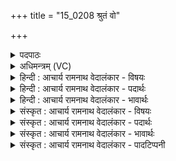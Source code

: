 +++
title = "15_0208 श्रुतं वो"

+++
<details><summary>पदपाठः</summary>

श्रु꣣त꣢म्। वः꣣। वृत्रह꣡न्त꣢मम्। वृ꣣त्र। ह꣡न्त꣢꣯मम्। प्र। श꣡र्ध꣢꣯म्। च꣣र्षणीना꣢म्। आ꣣शि꣡षे꣣। आ꣣। शि꣡षे꣢꣯। रा꣡ध꣢꣯से। म꣣हे꣢। २०८।
</details>

<details><summary>अधिमन्त्रम् (VC)</summary>

- इन्द्रः
- सुकक्ष आङ्गिरसः
- गायत्री
- षड्जः
- ऐन्द्रं काण्डम्
</details>

<details><summary>हिन्दी : आचार्य रामनाथ वेदालंकार - विषयः</summary>

अगले मन्त्र में यह वर्णन है कि हम कैसे इन्द्र की किस प्रयोजन के लिए स्तुति करें।
</details>

<details><summary>हिन्दी : आचार्य रामनाथ वेदालंकार - पदार्थः</summary>

पदार्थान्वयभाषाः -  हे मित्रो ! (श्रुतम्) सर्वत्र प्रख्यात, (वः) तुम्हारे (वृत्रहन्तमम्) पाप, विघ्न, अविद्या आदि को अतिशय विनष्ट करनेवाले, (चर्षणीनाम्) मनुष्यों के (प्र शर्धम्) अतिशय बल एवं उत्साह के प्रदाता परमेश्वर, राजा या आचार्य की (राधसे) ऐश्वर्य की प्राप्ति के लिए व कार्यसिद्धि के लिए, और (महे) महत्ता तथा पूज्यता की प्राप्ति के लिए, मैं (आशिषे) स्तुति करता हूँ ॥५॥
</details>

<details><summary>हिन्दी : आचार्य रामनाथ वेदालंकार - भावार्थः</summary>

भावार्थभाषाः -  जो मनुष्य जगदीश्वर, राजा व आचार्य को उनके गुण-कर्मों का वर्णन करते हुए स्मरण करते हैं और उनकी सेवा करते हैं, वे अविद्या, पाप, विघ्न, विपत्ति आदि को पार करके सब कल्याणों के भाजन बनते हैं ॥५॥
</details>

<details><summary>संस्कृत : आचार्य रामनाथ वेदालंकार - विषयः</summary>

अथ वयं कीदृशम् इन्द्रं कस्मै प्रयोजनाय स्तुवीमहीत्याह।
</details>

<details><summary>संस्कृत : आचार्य रामनाथ वेदालंकार - पदार्थः</summary>

पदार्थान्वयभाषाः -  हे सखायः ! (श्रुतम्) सर्वत्र प्रख्यातम् (वः) युष्माकम् (वृत्रहन्तमम्) वृत्राणां पापविघ्नाविद्यादोनाम् अतिशयेन हन्तारम्, (चर्षणीनाम्) मनुष्याणाम्। चर्षणय इति मनुष्यनाम। निघं० २।३। (प्र शर्धम्) प्रकर्षेण बलोत्साहप्रदम्, इन्द्रं परमात्मानं राजानम् आचार्यं वा। शर्धति उत्साहयतीति शर्धस्तम्। शर्धतिः उत्साहकर्मा। निरु० ४।१९। (राधसे) ऐश्वर्याय कार्यसिद्ध्यर्थ वा। राधस् इति धननाम। निघं० २।१०। संसिद्ध्यर्थकाद् राध धातोर्निष्पन्नत्वात् कार्यसिद्धिवाचकमपि। (महे) महत्त्वपूज्यत्वप्राप्तये च। महि वृद्धौ, मह पूजायाम् वा धातोर्भावे क्विप्। अहम् (आशिषे२) स्तौमि। शिष असर्वोपयोगे, शिष्लृ विशेषणे वा धातोर्लडर्थे लिटि उत्तमैकवचने रूपम्। अत्र स्तुत्यर्थो ज्ञेयः ॥५॥
</details>

<details><summary>संस्कृत : आचार्य रामनाथ वेदालंकार - भावार्थः</summary>

भावार्थभाषाः -  ये जना जगदीश्वरं नृपतिमाचार्यं वा तत्तद्गुणकर्मवर्णनपूर्वकं स्मरन्ति सेवन्ते च तेऽविद्यापापविघ्नविपदादिभ्यः पारं गत्वा सर्वश्रेयोभागिनो जायन्ते ॥५॥
</details>

<details><summary>संस्कृत : आचार्य रामनाथ वेदालंकार - पादटिप्पनी</summary>

टिप्पणी:   १. ऋ० ८।९३।१६, आशुषे इति पाठः। २. आशिषे अधिगच्छामि प्रार्थये इत्यर्थः—इति वि०। आशिषे इति श्वयतेरर्थनाकर्मणः शवतेः श्रयतेः वा लटि रूपम्, अभिगच्छामि—इति भ०। अश्नोतेर्लेटि उत्तमे इटि सिप् प्रत्ययः। छन्दस्यपि दृश्यते पा० ६।४।७३ इत्याडागमः—इति सा०।
</details>